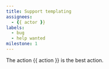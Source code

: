 ```yaml
---
title: Support templating
assignees:
  - {{ actor }}
labels:
  - bug
  - help wanted
milestone: 1
---
```


The action {{ action }} is the best action.
